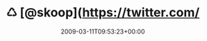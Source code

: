 ---
retweeted: false
source: <a href="http://twitter.com" rel="nofollow">Twitter Web Client</a>
entities:
  hashtags: []
  symbols: []
  user_mentions:
  - name: "@skoop@phpc.social"
    screen_name: skoop
    indices:
    - '2'
    - '8'
    id_str: '1524641'
    id: '1524641'
  - name: BreakingNewsOn
    screen_name: BreakingNewsOn
    indices:
    - '9'
    - '24'
    id_str: '27867231'
    id: '27867231'
  urls: []
display_text_range:
- '0'
- '119'
favorite_count: '0'
id_str: '1309896889'
truncated: false
retweet_count: '0'
id: '1309896889'
created_at: Wed Mar 11 09:53:23 +0000 2009
favorited: false
full_text: "♺ [@skoop](https://twitter.com/skoop) [@BreakingNewsOn](https://twitter.com/BreakingNewsOn):
  Reuters: Person in combat gear kills two students near Stuttgart, Germany. More
  details soon."
lang: en
tags:
- pesos:twitter
date: '2009-03-11T09:53:23+00:00'
src: https://twitter.com/bascht/status/1309896889
original_url: https://twitter.com/bascht/status/1309896889
type: twitter_tweet
text: "♺ [@skoop](https://twitter.com/skoop) [@BreakingNewsOn](https://twitter.com/BreakingNewsOn):
  Reuters: Person in combat gear kills two students near Stuttgart, Germany. More
  details soon."
title: "♺ [@skoop](https://twitter.com/"

---
